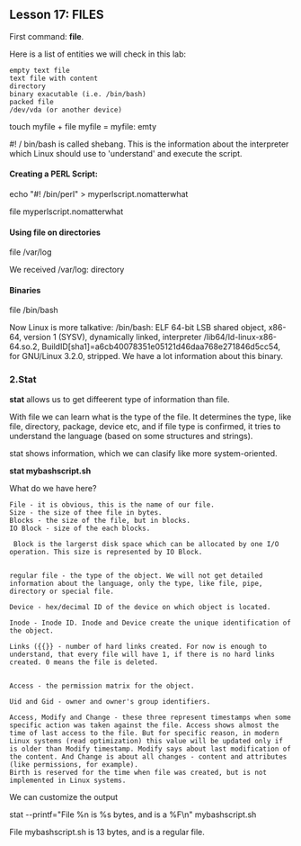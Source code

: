 ## Lesson 17: FILES

First command: **file**.

Here is a list of entities we will check in this lab:

    empty text file
    text file with content
    directory
    binary exacutable (i.e. /bin/bash)
    packed file
    /dev/vda (or another device)

touch myfile + file myfile = myfile: emty

#! / bin/bash is called shebang. This is the information about the interpreter which Linux should use to 'understand' and execute the script.


#### Creating a PERL Script:

echo "#! /bin/perl" > myperlscript.nomatterwhat

file myperlscript.nomatterwhat 

#### Using file on directories

file /var/log

We received /var/log: directory

#### Binaries

file /bin/bash

Now Linux is more talkative: /bin/bash: ELF 64-bit LSB shared object, x86-64, version 1 (SYSV), dynamically linked, interpreter /lib64/ld-linux-x86-64.so.2, BuildID[sha1]=a6cb40078351e05121d46daa768e271846d5cc54, for GNU/Linux 3.2.0, stripped. We have a lot information about this binary.

### 2.Stat

**stat** allows us to get diffeerent type of information than file.

 With file we can learn what is the type of the file. It determines the type, like file, directory, package, device etc, and if file type is confirmed, it tries to understand the language (based on some structures and strings).

 stat shows information, which we can clasify like more system-oriented.

 **stat mybashscript.sh**

 What do we have here?

    File - it is obvious, this is the name of our file.
    Size - the size of thee file in bytes.
    Blocks - the size of the file, but in blocks.
    IO Block - size of the each blocks.
     
     Block is the largerst disk space which can be allocated by one I/O operation. This size is represented by IO Block.

     
    regular file - the type of the object. We will not get detailed information about the language, only the type, like file, pipe, directory or special file.

    Device - hex/decimal ID of the device on which object is located.

    Inode - Inode ID. Inode and Device create the unique identification of the object.

    Links ({{}} - number of hard links created. For now is enough to understand, that every file will have 1, if there is no hard links created. 0 means the file is deleted.

    
    Access - the permission matrix for the object.

    Uid and Gid - owner and owner's group identifiers.

    Access, Modify and Change - these three represent timestamps when some specific action was taken against the file. Access shows almost the time of last access to the file. But for specific reason, in modern Linux systems (read optimization) this value will be updated only if is older than Modify timestamp. Modify says about last modification of the content. And Change is about all changes - content and attributes (like permissions, for example).
    Birth is reserved for the time when file was created, but is not implemented in Linux systems.


We can customize the output

stat --printf="File %n is %s bytes, and is a %F\n" mybashscript.sh

File mybashscript.sh is 13 bytes, and is a regular file.

